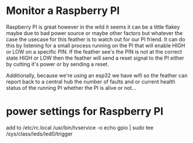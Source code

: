 # Monitor a Raspberry PI

Raspberry PI is great however in the wild it seems it can be a little flakey maybe due to bad power source or maybe other factors
but whatever the case the usecase for this feather is to watch out for our PI friend.  It can do this by listening for a small
process running on the PI that will enable HIGH or LOW on a specific PIN.  If the feather see's the PIN is not at the correct
state HIGH or LOW then the feather will send a reset signal to the PI either by cutting it's power or by sending a reset.

Additionally, because we're using an esp32 we have wifi so the feather can report back to a central hub the number of faults
and or current health status of the running PI whether the PI is alive or not...


# power settings for Raspberry PI 

add to  /etc/rc.local
/usr/bin/tvservice -o
echo gpio | sudo tee /sys/class/leds/led0/trigger

